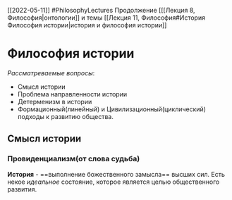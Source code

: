 [[2022-05-11]]
#PhilosophyLectures
Продолжение [[[Лекция 8, Философия|онтологии]] и темы [[Лекция 11, Философия#История Философия истории|история и философия истории]]
# Философия истории
*Рассматреваемые вопросы*:
- Смысл истории
- Проблема направленности истории
- Детерменизм в истории
- Формационный(линейный) и Цивилизационный(циклический) подходы к развитию общества.
## Смысл истории
### Провиденциализм(от слова судьба)
**История** - ==выполнение божественного замысла== высших сил. Есть некое *идеальное* состояние, которое является целью общественного развития.